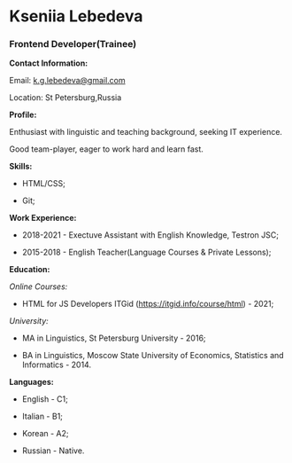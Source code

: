 # Kseniia Lebedeva #

### Frontend Developer(Trainee) ###


**Contact Information:**

Email: k.g.lebedeva@gmail.com

Location: St Petersburg,Russia


**Profile:**

Enthusiast with linguistic and teaching background, seeking IT experience.

Good team-player, eager to work hard and learn fast.


**Skills:**

* HTML/CSS;

* Git;


**Work Experience:**

* 2018-2021 - Exectuve Assistant with English Knowledge, Testron JSC;

* 2015-2018 - English Teacher(Language Courses & Private Lessons);


**Education:**

*Online Courses:*

* HTML for JS Developers ITGid (https://itgid.info/course/html) - 2021;

*University:*

* MA in Linguistics, St Petersburg University - 2016;

* BA in Linguistics, Moscow State University of Economics, Statistics and Informatics - 2014.

**Languages:**

* English - C1;

* Italian - B1;

* Korean - A2;

* Russian - Native.





